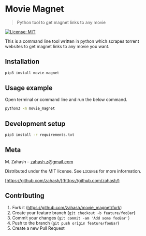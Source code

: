 # Movie Magnet

> Python tool to get magnet links to any movie

[![License: MIT](https://img.shields.io/badge/License-MIT-yellow.svg)](https://opensource.org/licenses/MIT)

This is a command line tool written in python which scrapes torrent websites to get magnet links to any movie you want.

## Installation

```sh
pip3 install movie-magnet
```

## Usage example

Open terminal or command line and run the below command.

```sh
python3 -m movie_magnet
```

## Development setup

```sh
pip3 install -r requirements.txt
```

## Meta

M. Zahash – zahash.z@gmail.com

Distributed under the MIT license. See `LICENSE` for more information.

[https://github.com/zahash/](https://github.com/zahash/)

## Contributing

1. Fork it (<https://github.com/zahash/movie_magnet/fork>)
2. Create your feature branch (`git checkout -b feature/fooBar`)
3. Commit your changes (`git commit -am 'Add some fooBar'`)
4. Push to the branch (`git push origin feature/fooBar`)
5. Create a new Pull Request
